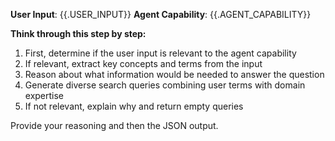 **User Input**: {{.USER_INPUT}}
**Agent Capability**: {{.AGENT_CAPABILITY}}

**Think through this step by step:**

1. First, determine if the user input is relevant to the agent capability
2. If relevant, extract key concepts and terms from the input
3. Reason about what information would be needed to answer the question
4. Generate diverse search queries combining user terms with domain expertise
5. If not relevant, explain why and return empty queries

Provide your reasoning and then the JSON output.